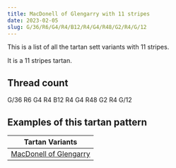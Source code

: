 ```yaml
---
title: MacDonell of Glengarry with 11 stripes
date: 2023-02-05
slug: G/36/R6/G4/R4/B12/R4/G4/R48/G2/R4/G/12
---
```

This is a list of all the tartan sett variants with 11 stripes.

It is a 11 stripes tartan.


## Thread count
G/36 R6 G4 R4 B12 R4 G4 R48 G2 R4 G/12

## Examples of this tartan pattern

| Tartan Variants |
|---------------|
| [MacDonell of Glengarry](/variants/g/36/r6/g4/r4/b12/r4/g4/r48/g2/r4/g/12-b304080-g008000-rc00000)||
